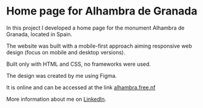 # Home page for Alhambra de Granada

In this project I developed a home page for the monument Alhambra de Granada, located in Spain.

The website was built with a mobile-first approach aiming responsive web design (focus on mobile and desktop versions).

Built only with HTML and CSS, no frameworks were used.

The design was created by me using Figma.

It is online and can be accessed at the link [alhambra.free.nf](alhambra.free.nf)

More information about me on [LinkedIn](https://www.linkedin.com/in/mateus-destefani-fabri-44b205232/).